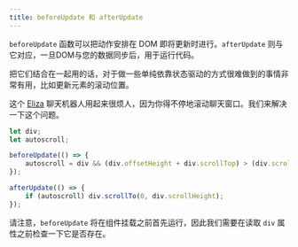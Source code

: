 ```yaml
---
title: beforeUpdate 和 afterUpdate
---
```


`beforeUpdate` 函数可以把动作安排在 DOM 即将更新时进行。`afterUpdate` 则与它对应，一旦DOM与您的数据同步后，用于运行代码。

把它们结合在一起用的话，对于做一些单纯依靠状态驱动的方式很难做到的事情非常有用，比如更新元素的滚动位置。

这个 [Eliza](https://en.wikipedia.org/wiki/ELIZA) 聊天机器人用起来很烦人，因为你得不停地滚动聊天窗口。我们来解决一下这个问题。

```js
let div;
let autoscroll;

beforeUpdate(() => {
	autoscroll = div && (div.offsetHeight + div.scrollTop) > (div.scrollHeight - 20);
});

afterUpdate(() => {
	if (autoscroll) div.scrollTo(0, div.scrollHeight);
});
```

请注意，`beforeUpdate` 将在组件挂载之前首先运行，因此我们需要在读取 `div` 属性之前检查一下它是否存在。